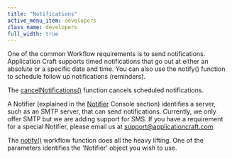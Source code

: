 ```yaml
---
title: "Notifications"
active_menu_item: developers
class_name: developers
full_width: true
---
```



One of the common Workflow requirements is to send notifications. Application Craft supports timed notifications that go out at either an absolute or a specific date and time. You can also use the notify() function to schedule follow up notifications (reminders).

The [cancelNotifications()](/developers/documentation/scripting-apis/client-api/workflow-functions/cancelnotificationsforinstance) function cancels scheduled notifications.

A Notifier (explained in the [Notifier](/developers/documentation/product-guide/the-console/console-tabs/notifiers) Console section) identifies a server, such as an SMTP server, that can send notifications. Currently, we only offer SMTP but we are adding support for SMS. If you have a requirement for a special Notifier, please email us at [support@applicationcraft.com](mailto:support@applicationcraft.com)

The [notify()](/developers/documentation/scripting-apis/client-api/workflow-functions/notify) workflow function does all the heavy lifting. One of the parameters identifies the 'Notifier' object you wish to use.


